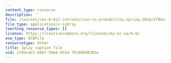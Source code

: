 ```yaml
---
content_type: resource
description: ''
file: /courses/res-6-012-introduction-to-probability-spring-2018/2f8dcde5b08f58e8b55d76109b48301e_JZkT3NU2mPM.vtt
file_type: application/x-subrip
learning_resource_types: []
license: https://creativecommons.org/licenses/by-nc-sa/4.0/
ocw_type: OCWFile
resourcetype: Other
title: 3play caption file
uid: 2f8dcde5-b08f-58e8-b55d-76109b48301e
---
```

